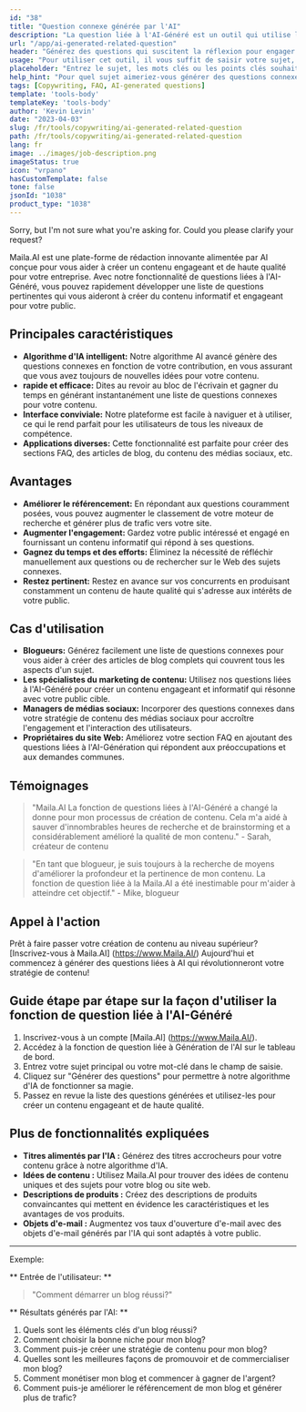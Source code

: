 ```yaml
---
id: "38"
title: "Question connexe générée par l'AI"
description: "La question liée à l'AI-Généré est un outil qui utilise l'intelligence artificielle pour créer automatiquement des questions pertinentes et engageantes basées sur un sujet ou des mots clés donnés.  Cet outil est parfait pour générer des sections FAQ, des forums de discussion, du contenu des médias sociaux, etc., en vous assurant de répondre aux préoccupations les plus importantes de votre public cible."
url: "/app/ai-generated-related-question"
header: "Générez des questions qui suscitent la réflexion pour engager votre public."
usage: "Pour utiliser cet outil, il vous suffit de saisir votre sujet, vos mots-clés ou vos points clés souhaités. Notre IA générera alors un ensemble de questions bien conçues, pertinentes et captivantes en fonction de vos entrées."
placeholder: "Entrez le sujet, les mots clés ou les points clés souhaités, par exemple: \ n \ ntopic: marketing des médias sociaux \ nkeywords: Facebook, Instagram, Twitter, LinkedIn \ n \ n"
help_hint: "Pour quel sujet aimeriez-vous générer des questions connexes?  Entrez quelques mots clés liés au sujet et nous créerons une liste de questions engageantes en fonction de votre entrée.  Il est recommandé de fournir une orientation ou un aspect spécifique que vous souhaitez que les questions répondent."
tags: [Copywriting, FAQ, AI-generated questions]
template: 'tools-body'
templateKey: 'tools-body'
author: 'Kevin Levin'
date: "2023-04-03"
slug: /fr/tools/copywriting/ai-generated-related-question
path: /fr/tools/copywriting/ai-generated-related-question
lang: fr
image: ../images/job-description.png
imageStatus: true
icon: "vrpano"
hasCustomTemplate: false
tone: false
jsonId: "1038"
product_type: "1038"
---
```

Sorry, but I'm not sure what you're asking for. Could you please clarify your request?

Maila.AI est une plate-forme de rédaction innovante alimentée par AI conçue pour vous aider à créer un contenu engageant et de haute qualité pour votre entreprise.  Avec notre fonctionnalité de questions liées à l'AI-Généré, vous pouvez rapidement développer une liste de questions pertinentes qui vous aideront à créer du contenu informatif et engageant pour votre public.

## Principales caractéristiques

- **Algorithme d'IA intelligent:** Notre algorithme AI avancé génère des questions connexes en fonction de votre contribution, en vous assurant que vous avez toujours de nouvelles idées pour votre contenu.
 - **rapide et efficace:** Dites au revoir au bloc de l'écrivain et gagner du temps en générant instantanément une liste de questions connexes pour votre contenu.
 - **Interface conviviale:** Notre plateforme est facile à naviguer et à utiliser, ce qui le rend parfait pour les utilisateurs de tous les niveaux de compétence.
 - **Applications diverses:** Cette fonctionnalité est parfaite pour créer des sections FAQ, des articles de blog, du contenu des médias sociaux, etc.

## Avantages

- **Améliorer le référencement:** En répondant aux questions couramment posées, vous pouvez augmenter le classement de votre moteur de recherche et générer plus de trafic vers votre site.
 - **Augmenter l'engagement:** Gardez votre public intéressé et engagé en fournissant un contenu informatif qui répond à ses questions.
 - **Gagnez du temps et des efforts:** Éliminez la nécessité de réfléchir manuellement aux questions ou de rechercher sur le Web des sujets connexes.
 - **Restez pertinent:** Restez en avance sur vos concurrents en produisant constamment un contenu de haute qualité qui s'adresse aux intérêts de votre public.

## Cas d'utilisation

- **Blogueurs:** Générez facilement une liste de questions connexes pour vous aider à créer des articles de blog complets qui couvrent tous les aspects d'un sujet.
 - **Les spécialistes du marketing de contenu:** Utilisez nos questions liées à l'AI-Généré pour créer un contenu engageant et informatif qui résonne avec votre public cible.
 - **Managers de médias sociaux:** Incorporer des questions connexes dans votre stratégie de contenu des médias sociaux pour accroître l'engagement et l'interaction des utilisateurs.
 - **Propriétaires du site Web:** Améliorez votre section FAQ en ajoutant des questions liées à l'AI-Génération qui répondent aux préoccupations et aux demandes communes.

## Témoignages

> "Maila.AI La fonction de questions liées à l'AI-Généré a changé la donne pour mon processus de création de contenu. Cela m'a aidé à sauver d'innombrables heures de recherche et de brainstorming et a considérablement amélioré la qualité de mon contenu."  - Sarah, créateur de contenu

> "En tant que blogueur, je suis toujours à la recherche de moyens d'améliorer la profondeur et la pertinence de mon contenu. La fonction de question liée à la Maila.AI a été inestimable pour m'aider à atteindre cet objectif."  - Mike, blogueur

## Appel à l'action

Prêt à faire passer votre création de contenu au niveau supérieur?  [Inscrivez-vous à Maila.AI] (https://www.Maila.AI/) Aujourd'hui et commencez à générer des questions liées à AI qui révolutionneront votre stratégie de contenu!

## Guide étape par étape sur la façon d'utiliser la fonction de question liée à l'AI-Généré

1. Inscrivez-vous à un compte [Maila.AI] (https://www.Maila.AI/).
 2. Accédez à la fonction de question liée à Génération de l'AI sur le tableau de bord.
 3. Entrez votre sujet principal ou votre mot-clé dans le champ de saisie.
 4. Cliquez sur "Générer des questions" pour permettre à notre algorithme d'IA de fonctionner sa magie.
 5. Passez en revue la liste des questions générées et utilisez-les pour créer un contenu engageant et de haute qualité.

## Plus de fonctionnalités expliquées

- **Titres alimentés par l'IA :** Générez des titres accrocheurs pour votre contenu grâce à notre algorithme d'IA.
- **Idées de contenu :** Utilisez Maila.AI pour trouver des idées de contenu uniques et des sujets pour votre blog ou site web.
- **Descriptions de produits :** Créez des descriptions de produits convaincantes qui mettent en évidence les caractéristiques et les avantages de vos produits.
- **Objets d'e-mail :** Augmentez vos taux d'ouverture d'e-mail avec des objets d'e-mail générés par l'IA qui sont adaptés à votre public.

---

Exemple:

** Entrée de l'utilisateur: **
 > "Comment démarrer un blog réussi?"

** Résultats générés par l'AI: **
 1. Quels sont les éléments clés d'un blog réussi?
 2. Comment choisir la bonne niche pour mon blog?
 3. Comment puis-je créer une stratégie de contenu pour mon blog?
 4. Quelles sont les meilleures façons de promouvoir et de commercialiser mon blog?
 5. Comment monétiser mon blog et commencer à gagner de l'argent?
 6. Comment puis-je améliorer le référencement de mon blog et générer plus de trafic?
